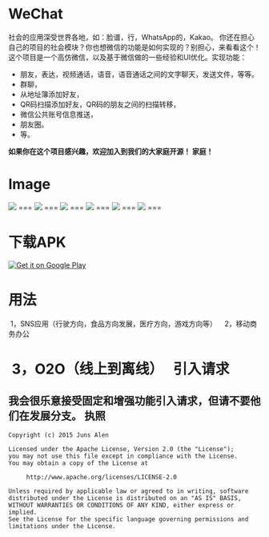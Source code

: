 WeChat
===
社会的应用深受世界各地，如：脸谱，行，WhatsApp的，Kakao。
你还在担心自己的项目的社会模块？你也想微信的功能是如何实现的？别担心，来看看这个！
这个项目是一个高仿微信，以及基于微信做的一些经验和UI优化。实现功能：
- 朋友，表达，视频通话，语音，语音通话之间的文字聊天，发送文件，等等。
- 群聊，
- 从地址簿添加好友，
- QR码扫描添加好友，QR码的朋友之间的扫描转移，
- 微信公共账号信息推送，
- 朋友圈。
- 等。

**如果你在这个项目感兴趣，欢迎加入到我们的大家庭开源！
家庭！**
 

Image
===
<img   src="http://ww3.sinaimg.cn/bmiddle/6705567egw1et8fc3m0htj20m80zktbd.jpg" />
===
<img   src="http://ww4.sinaimg.cn/bmiddle/6705567egw1etggaa9ukfj20m80zk0vr.jpg" />
===
  <img   src="http://ww4.sinaimg.cn/bmiddle/6705567egw1etggabfdurj20m80zktb5.jpg" />
===
  <img   src="http://ww3.sinaimg.cn/bmiddle/6705567egw1esyv3c1r6yj20m80zkq5c.jpg" />
===
  <img   src="http://ww2.sinaimg.cn/bmiddle/6705567egw1esyv3ld96kj20m80zkjtk.jpg" />
===
 <img   src="http://ww3.sinaimg.cn/bmiddle/6705567egw1et8f8o8tkpj20m80zkdi7.jpg" />
===
 

下载APK
===

<a href="https://raw.githubusercontent.com/motianhuo/wechat/master/WeChat/bin/WeChat.apk">
  <img alt="Get it on Google Play"
       src="https://developer.android.com/images/brand/en_generic_rgb_wo_60.png" />
</a>


用法
===
 1，SNS应用（行驶方向，食品方向发展，医疗方向，游戏方向等）
 
 2，移动商务办公

 3，O2O（线上到离线）
 
引入请求
===
我会很乐意接受固定和增强功能引入请求，但请不要他们在发展分支。
执照
-------
    Copyright (c) 2015 Juns Alen

    Licensed under the Apache License, Version 2.0 (the "License");
    you may not use this file except in compliance with the License.
    You may obtain a copy of the License at

         http://www.apache.org/licenses/LICENSE-2.0

    Unless required by applicable law or agreed to in writing, software
    distributed under the License is distributed on an "AS IS" BASIS,
    WITHOUT WARRANTIES OR CONDITIONS OF ANY KIND, either express or implied.
    See the License for the specific language governing permissions and
    limitations under the License.
